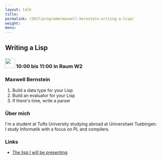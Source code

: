 ```yaml
---
layout: talk
title:
permalink: /2017/programm/maxwell-bernstein-writing-a-lisp/
weight:
menu:
---
```

## Writing a Lisp

### <img height = "32" src="../../../images/talk.svg"> 10:00 bis 11:00 in Raum W2

### Maxwell Bernstein

1. Build a data type for your Lisp                                                                                                                                                              
2. Build an evaluator for your Lisp                                                                                                                                                                          
3. If there's time, write a parser

### Über mich

I'm a student at Tufts University studying abroad at Universitaet Tuebingen. I study Informatik with a focus on PL and compilers.

### Links

- <a href="http://bernsteinbear.com/blog/lisp/" target="_blank">The lisp I will be presenting</a>
